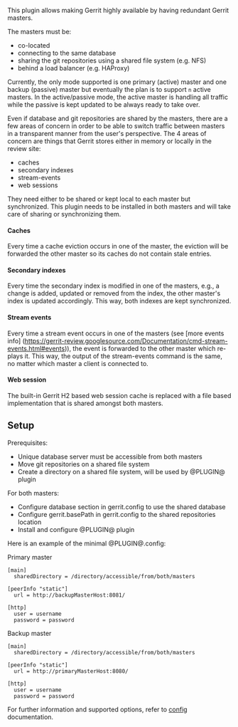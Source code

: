 This plugin allows making Gerrit highly available by having redundant Gerrit
masters.

The masters must be:

* co-located
* connecting to the same database
* sharing the git repositories using a shared file system (e.g. NFS)
* behind a load balancer (e.g. HAProxy)

Currently, the only mode supported is one primary (active) master and one backup
(passive) master but eventually the plan is to support `n` active masters. In
the active/passive mode, the active master is handling all traffic while the
passive is kept updated to be always ready to take over.

Even if database and git repositories are shared by the masters, there are a few
areas of concern in order to be able to switch traffic between masters in a
transparent manner from the user's perspective. The 4 areas of concern are
things that Gerrit stores either in memory or locally in the review site:

* caches
* secondary indexes
* stream-events
* web sessions

They need either to be shared or kept local to each master but synchronized.
This plugin needs to be installed in both masters and will take care of sharing
or synchronizing them.

#### Caches
Every time a cache eviction occurs in one of the master, the eviction will be
forwarded the other master so its caches do not contain stale entries.

#### Secondary indexes
Every time the secondary index is modified in one of the masters, e.g., a change
is added, updated or removed from the index, the other master's index is
updated accordingly. This way, both indexes are kept synchronized.

#### Stream events
Every time a stream event occurs in one of the masters (see [more events info]
(https://gerrit-review.googlesource.com/Documentation/cmd-stream-events.html#events)),
the event is forwarded to the other master which re-plays it. This way, the
output of the stream-events command is the same, no matter which master a client
is connected to.

#### Web session
The built-in Gerrit H2 based web session cache is replaced with a file based
implementation that is shared amongst both masters.

## Setup

Prerequisites:

* Unique database server must be accessible from both masters
* Move git repositories on a shared file system
* Create a directory on a shared file system, will be used by @PLUGIN@ plugin

For both masters:

* Configure database section in gerrit.config to use the shared database
* Configure gerrit.basePath in gerrit.config to the shared repositories location
* Install and configure @PLUGIN@ plugin

Here is an example of the minimal @PLUGIN@.config:

Primary master

```
[main]
  sharedDirectory = /directory/accessible/from/both/masters

[peerInfo "static"]
  url = http://backupMasterHost:8081/

[http]
  user = username
  password = password
```

Backup master

```
[main]
  sharedDirectory = /directory/accessible/from/both/masters

[peerInfo "static"]
  url = http://primaryMasterHost:8080/

[http]
  user = username
  password = password
```

For further information and supported options, refer to [config](config.md)
documentation.
